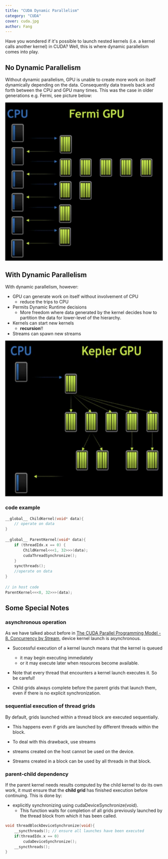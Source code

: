```yaml
---
title: "CUDA Dynamic Parallelism"
category: "CUDA"
cover: cuda.jpg
author: Fang 
---
```


Have you wondered if it's possible to launch nested kernels (i.e. a kernel calls another kernel) in CUDA? Well, this is where dynamic parallelism comes into play.

## No Dynamic Parallelism

Without dynamic parallelism, GPU is unable to create more work on itself dynamically depending on the data. Consequently data travels back and forth between the CPU and GPU many times. This was the case in older generations e.g. Fermi, see picture below:

![fermi](./fermi.png)

## With Dynamic Parallelism

With dynamic parallelism, however:

- GPU can generate work on itself without involvement of CPU
  - reduce the trips to CPU
- Permits Dynamic Runtime decisions
  - More freedom where data generated by the kernel decides how to partition the data for lower-level of the hierarchy.
- Kernels can start new kernels
  - **recursion**!!
- Streams can spawn new streams

![kepler](./kepler.png)

### code example

```c
__global__ ChildKernel(void* data){
    // operate on data
}

__global__ ParentKernel(void* data){
    if (threadIdx.x == 0) {
        ChildKernel<<<1, 32>>>(data);
        cudaThreadSynchronize();
    }
    syncthreads();
    //operate on data
}

// in host code
ParentKernel<<<8, 32>>>(data);
```

## Some Special Notes

### asynchronous operation

As we have talked about before in [The CUDA Parallel Programming Model - 8. Concurrency by Stream](/cuda8-Stream), device kernel launch is asynchronous.

- Successful execution of a kernel launch means that the kernel is queued

  - it may begin executing immediately
  - or it may execute later when resources become available.

- Note that every thread that encounters a kernel launch executes it. So be careful!

- Child grids always complete before the parent grids that launch them, even if there is no explicit synchronization.

### sequential execution of thread grids

By default, grids launched within a thread block are executed sequentially.

- This happens even if grids are launched by different threads within the block.

- To deal with this drawback, use streams

- streams created on the host cannot be used on the device.

- Streams created in a block can be used by all threads in that block.

### parent-child dependency

If the parent kernel needs results computed by the child kernel to do its own work, it must ensure that the **child grid** has finished execution before continuing. This is done by:

- explicitly synchronizing using cudaDeviceSynchronize(void).
  - This function waits for completion of all grids previously launched by the thread block from which it has been called.

```c
void threadBlockDeviceSynchronize(void){
    __syncthreads(); // ensure all launches have been executed
    if(threadIdx.x == 0)
        cudaDeviceSynchronize();
    __syncthreads();
}
```

